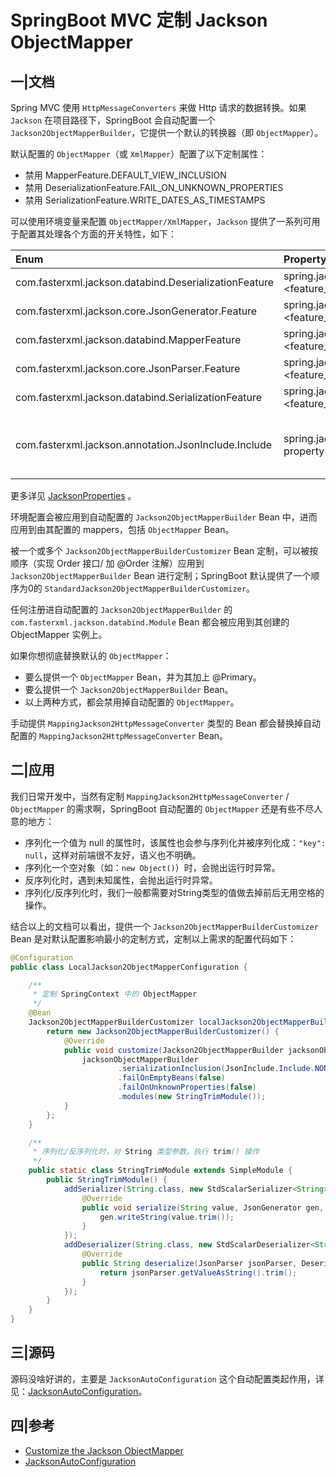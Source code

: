 # SpringBoot MVC 定制 Jackson ObjectMapper

## 一|文档

Spring MVC 使用 `HttpMessageConverters` 来做 Http 请求的数据转换。如果 `Jackson` 在项目路径下，SpringBoot 会自动配置一个 `Jackson2ObjectMapperBuilder`，它提供一个默认的转换器（即 `ObjectMapper`）。

默认配置的 `ObjectMapper`（或 `XmlMapper`）配置了以下定制属性：

- 禁用 MapperFeature.DEFAULT_VIEW_INCLUSION
- 禁用 DeserializationFeature.FAIL_ON_UNKNOWN_PROPERTIES
- 禁用 SerializationFeature.WRITE_DATES_AS_TIMESTAMPS

可以使用环境变量来配置 `ObjectMapper/XmlMapper`，`Jackson` 提供了一系列可用于配置其处理各个方面的开关特性，如下：

| Enum | Property | Values |
|:-|:-|:-|
| com.fasterxml.jackson.databind.DeserializationFeature | spring.jackson.deserialization.<feature_name> | true, false |
| com.fasterxml.jackson.core.JsonGenerator.Feature | spring.jackson.generator.<feature_name> | true, false |
| com.fasterxml.jackson.databind.MapperFeature | spring.jackson.mapper.<feature_name> | true, false |
| com.fasterxml.jackson.core.JsonParser.Feature | spring.jackson.parser.<feature_name> | true, false |
| com.fasterxml.jackson.databind.SerializationFeature | spring.jackson.serialization.<feature_name> | true, false |
| com.fasterxml.jackson.annotation.JsonInclude.Include | spring.jackson.default-property-inclusion | always, non_null, non_absent, non_default, non_empty |

更多详见 [JacksonProperties](https://github.com/spring-projects/spring-boot/blob/master/spring-boot-project/spring-boot-autoconfigure/src/main/java/org/springframework/boot/autoconfigure/jackson/JacksonProperties.java) 。

环境配置会被应用到自动配置的 `Jackson2ObjectMapperBuilder` Bean 中，进而应用到由其配置的 mappers，包括 `ObjectMapper` Bean。

被一个或多个 `Jackson2ObjectMapperBuilderCustomizer` Bean 定制，可以被按顺序（实现 Order 接口/ 加 @Order 注解）应用到 `Jackson2ObjectMapperBuilder` Bean 进行定制；SpringBoot 默认提供了一个顺序为0的 `StandardJackson2ObjectMapperBuilderCustomizer`。

任何注册进自动配置的 `Jackson2ObjectMapperBuilder` 的 `com.fasterxml.jackson.databind.Module` Bean 都会被应用到其创建的 ObjectMapper 实例上。

如果你想彻底替换默认的 `ObjectMapper`：

- 要么提供一个 `ObjectMapper` Bean，并为其加上 @Primary。
- 要么提供一个  `Jackson2ObjectMapperBuilder` Bean。
- 以上两种方式，都会禁用掉自动配置的 `ObjectMapper`。

手动提供 `MappingJackson2HttpMessageConverter` 类型的 Bean 都会替换掉自动配置的 `MappingJackson2HttpMessageConverter` Bean。

## 二|应用

我们日常开发中，当然有定制 `MappingJackson2HttpMessageConverter` / `ObjectMapper` 的需求啊，SpringBoot 自动配置的 `ObjectMapper` 还是有些不尽人意的地方：

- 序列化一个值为 null 的属性时，该属性也会参与序列化并被序列化成：`"key": null`，这样对前端很不友好，语义也不明确。
- 序列化一个空对象（如：`new Object()`）时，会抛出运行时异常。
- 反序列化时，遇到未知属性，会抛出运行时异常。
- 序列化/反序列化时，我们一般都需要对String类型的值做去掉前后无用空格的操作。

结合以上的文档可以看出，提供一个 `Jackson2ObjectMapperBuilderCustomizer` Bean 是对默认配置影响最小的定制方式，定制以上需求的配置代码如下：

```java
@Configuration
public class LocalJackson2ObjectMapperConfiguration {

    /**
     * 定制 SpringContext 中的 ObjectMapper
     */
    @Bean
    Jackson2ObjectMapperBuilderCustomizer localJackson2ObjectMapperBuilderCustomizer () {
        return new Jackson2ObjectMapperBuilderCustomizer() {
            @Override
            public void customize(Jackson2ObjectMapperBuilder jacksonObjectMapperBuilder) {
                jacksonObjectMapperBuilder
                        .serializationInclusion(JsonInclude.Include.NON_NULL)
                        .failOnEmptyBeans(false)
                        .failOnUnknownProperties(false)
                        .modules(new StringTrimModule());
            }
        };
    }

    /**
     * 序列化/反序列化时，对 String 类型参数，执行 trim() 操作
     */
    public static class StringTrimModule extends SimpleModule {
        public StringTrimModule() {
            addSerializer(String.class, new StdScalarSerializer<String>(String.class) {
                @Override
                public void serialize(String value, JsonGenerator gen, SerializerProvider provider) throws IOException {
                    gen.writeString(value.trim());
                }
            });
            addDeserializer(String.class, new StdScalarDeserializer<String>(String.class) {
                @Override
                public String deserialize(JsonParser jsonParser, DeserializationContext ctx) throws IOException, JsonProcessingException {
                    return jsonParser.getValueAsString().trim();
                }
            });
        }
    }
}
```

## 三|源码

源码没啥好讲的，主要是 `JacksonAutoConfiguration` 这个自动配置类起作用，详见：[JacksonAutoConfiguration](https://github.com/spring-projects/spring-boot/blob/master/spring-boot-project/spring-boot-autoconfigure/src/main/java/org/springframework/boot/autoconfigure/jackson/JacksonAutoConfiguration.java)。

## 四|参考

- [Customize the Jackson ObjectMapper](https://docs.spring.io/spring-boot/docs/current/reference/html/howto-spring-mvc.html#howto-customize-the-jackson-objectmapper)
- [JacksonAutoConfiguration](https://github.com/spring-projects/spring-boot/blob/master/spring-boot-project/spring-boot-autoconfigure/src/main/java/org/springframework/boot/autoconfigure/jackson/JacksonAutoConfiguration.java)